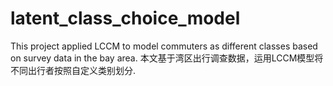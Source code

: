 # latent_class_choice_model
This project applied LCCM to model commuters as different classes based on survey data in the bay area.
本文基于湾区出行调查数据，运用LCCM模型将不同出行者按照自定义类别划分.
